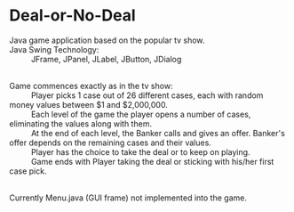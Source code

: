 # Deal-or-No-Deal
Java game application based on the popular tv show. <br/>
Java Swing Technology:<br/> &nbsp;&nbsp;&nbsp;&nbsp;&nbsp;&nbsp;&nbsp;&nbsp;&nbsp;
    JFrame, JPanel, JLabel, JButton, JDialog <br/><br/>
    
Game commences exactly as in the tv show: <br/> &nbsp;&nbsp;&nbsp;&nbsp;&nbsp;&nbsp;&nbsp;&nbsp;&nbsp;
  Player picks 1 case out of 26 different cases, each with random money values between $1 and $2,000,000. <br/> &nbsp;&nbsp;&nbsp;&nbsp;&nbsp;&nbsp;&nbsp;&nbsp;&nbsp;
  Each level of the game the player opens a number of cases, eliminating the values along with them. <br/> &nbsp;&nbsp;&nbsp;&nbsp;&nbsp;&nbsp;&nbsp;&nbsp;&nbsp;
  At the end of each level, the Banker calls and gives an offer. Banker's offer depends on the remaining cases and their values. <br/> &nbsp;&nbsp;&nbsp;&nbsp;&nbsp;&nbsp;&nbsp;&nbsp;&nbsp;
  Player has the choice to take the deal or to keep on playing. <br/> &nbsp;&nbsp;&nbsp;&nbsp;&nbsp;&nbsp;&nbsp;&nbsp;&nbsp;
  Game ends with Player taking the deal or sticking with his/her first case pick. <br/><br/>
  
  Currently Menu.java (GUI frame) not implemented into the game.
  

